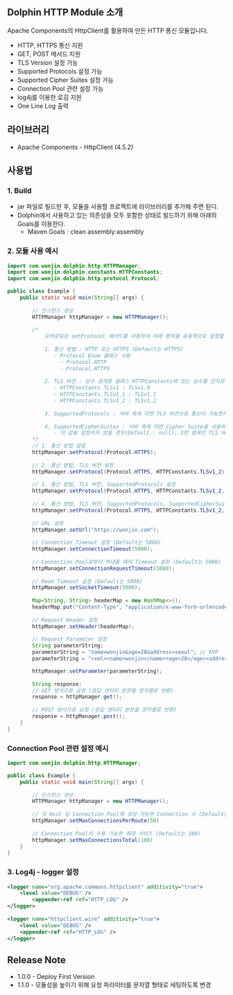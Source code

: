 ## Dolphin HTTP Module 소개

Apache Components의 HttpClient를 활용하여 만든 HTTP 통신 모듈입니다.

* HTTP, HTTPS 통신 지원
* GET, POST 메서드 지원
* TLS Version 설정 가능
* Supported Protocols 설정 가능
* Supported Cipher Suites 설정 가능
* Connection Pool 관련 설정 가능 
* log4j를 이용한 로깅 지원
* One Line Log 출력

## 라이브러리

* Apache Components - HttpClient (4.5.2)

## 사용법

### 1. Build
 * jar 파일로 빌드한 후, 모듈을 사용할 프로젝트에 라이브러리를 추가해 주면 된다.
 * Dolphin에서 사용하고 있는 의존성을 모두 포함한 상태로 빌드하기 위해 아래의 Goals를 이용한다.
     - Maven Goals : clean assembly:assembly

### 2. 모듈 사용 예시

```java
import com.wonjin.dolphin.http.HTTPManager;
import com.wonjin.dolphin.constants.HTTPConstants;
import com.wonjin.dolphin.http.protocol.Protocol;

public class Example {
    public static void main(String[] args) {
    
        // 인스턴스 생성
        HTTPManager httpManager = new HTTPManager();
        
        /*
            오버로딩된 setProtocol 메서드를 사용하여 아래 항목을 유동적으로 설정할 수 있다.
            
            1. 통신 방법 : HTTP 또는 HTTPS (Default는 HTTPS)
               - Protocol Enum 클래스 사용
                 - Protocol.HTTP
                 - Protocol.HTTPS
            
            2. TLS 버전 : 상수 공개용 클래스 HTTPConstants에 있는 상수를 인자로 넣어 설정 (Default는 TLSv1.2)
               - HTTPConstants.TLSv1 : TLSv1.0
               - HTTPConstants.TLSv1_1 : TLSv1.1
               - HTTPConstants.TLSv1_2 : TLSv1.2
               
            3. SupportedProtocols : 서버 측에 어떤 TLS 버전으로 통신이 가능한지를 알려주기 위한 값 (Default는 {TLSv1.1, TLSv1.2})
            
            4. SupportedCipherSuites : 서버 측에 어떤 Cipher Suite을 사용하여 통신이 가능한지를 알려주기 위한 값 (Default는 null)
               - 이 값을 설정하지 않을 경우(Default : null), 2번 항목인 TLS 버전 설정 값을 기준으로 SupportedCipherSuites가 구성된다.
        */
        // 1. 통신 방법 설정
        httpManager.setProtocol(Protocol.HTTPS);
        
        // 2. 통신 방법, TLS 버전 설정
        httpManager.setProtocol(Protocol.HTTPS, HTTPConstants.TLSv1_2);
        
        // 3. 통신 방법, TLS 버전, SupportedProtocols 설정
        httpManager.setProtocol(Protocol.HTTPS, HTTPConstants.TLSv1_2, new String[] {HTTPConstants.TLSv1_1, HTTPConstants.TLSv1_2})
        
        // 4. 통신 방법, TLS 버전, SupportedProtocols, SupportedCipherSuites 설정
        httpManager.setProtocol(Protocol.HTTPS, HTTPConstants.TLSv1_2, new String[] {HTTPConstants.TLSv1_1, HTTPConstants.TLSv1_2}, new String[] {"TLS_RSA_WITH_AES_128_CBC_SHA256"});
        
        // URL 설정
        httpManager.setUrl("https://wonjin.com");
        
        // Connection Timeout 설정 (Default는 5000)
        httpManager.setConnectionTimeout(5000);
        
        // Connection Pool로부터 꺼내올 때의 Timeout 설정 (Default는 5000)
        httpManager.setConnectionRequestTimeout(5000);
        
        // Read Timeout 설정 (Default는 5000)
        httpManager.setSocketTimeout(5000);
        
        Map<String, String> headerMap = new HashMap<>();
        headerMap.put("Content-Type", "application/x-www-form-urlencoded;charset=utf-8");
        
        // Request Header 설정
        httpManager.setHeader(headerMap);
        
        // Request Parameter 설정
        String parameterString;
        parameterString = "name=wonjin&age=28&address=seoul"; // KVP
        parameterString = "<xml><name>wonjin</name><age>28</age><address>seoul</address></xml>"; // XML

        httpManager.setParameter(parameterString);
        
        String response;
        // GET 방식으로 요청 (응답 엔티티 본문을 문자열로 반환)
        response = httpManager.get();
        
        // POST 방식으로 요청 (응답 엔티티 본문을 문자열로 반환)
        response = httpManager.post();
    }
}
```

### Connection Pool 관련 설정 예시
```java
import com.wonjin.dolphin.http.HTTPManager;

public class Example {
    public static void main(String[] args) {
    
        // 인스턴스 생성
        HTTPManager httpManager = new HTTPManager();
        
        // 각 Host 당 Connection Pool에 생성 가능한 Connection 수 (Default는 50)
        httpManager.setMaxConnectionsPerRoute(50)
        
        // Connection Pool의 수용 가능한 최대 사이즈 (Default는 100)
        httpManager.setMaxConnectionsTotal(100)
    }
}
```

### 3. Log4j - logger 설정
```xml
<logger name="org.apache.commons.httpclient" additivity="true">
	<level value="DEBUG" />
        <appender-ref ref="HTTP_LOG" />
</logger>
	
<logger name="httpclient.wire" additivity="true">
	<level value="DEBUG" />
	<appender-ref ref="HTTP_LOG" />
</logger>	
```

## Release Note
* 1.0.0 - Deploy First Version
* 1.1.0 - 모듈성을 높이기 위해 요청 파라미터를 문자열 형태로 세팅하도록 변경
